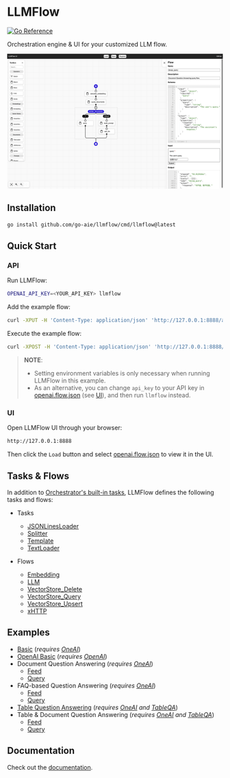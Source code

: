 # LLMFlow

[![Go Reference](https://pkg.go.dev/badge/go-aie/llmflow/vulndb.svg)][1]

Orchestration engine & UI for your customized LLM flow.

![LLMFlow](llmflow-ui-screenshot.png)

## Installation

```bash
go install github.com/go-aie/llmflow/cmd/llmflow@latest
```

## Quick Start

### API

Run LLMFlow:

```bash
OPENAI_API_KEY=<YOUR_API_KEY> llmflow
```

Add the example flow:

```bash
curl -XPUT -H 'Content-Type: application/json' 'http://127.0.0.1:8888/api/flows/openai' -d @examples/openai.flow.json
```

Execute the example flow:

```bash
curl -XPOST -H 'Content-Type: application/json' 'http://127.0.0.1:8888/api/flows/openai:run' -d '{"query":"colorful socks"}'
```

> **NOTE**:
> 
> - Setting environment variables is only necessary when running LLMFlow in this example.
> - As an alternative, you can change `api_key` to your API key in [openai.flow.json](examples/openai.flow.json) (see [UI](#ui)), and then run `llmflow` instead.

### UI

Open LLMFlow UI through your browser:

```bash
http://127.0.0.1:8888
```

Then click the `Load` button and select [openai.flow.json](examples/openai.flow.json) to view it in the UI.


## Tasks & Flows

In addition to [Orchestrator's built-in tasks][2], LLMFlow defines the following tasks and flows:

   - Tasks
      + [JSONLinesLoader](loader.go#L50-L181)
      + [Splitter](splitter.go)
      + [Template](template.go)
      + [TextLoader](loader.go#L183-L239)

   - Flows
      + [Embedding](embedding.flow.json)
      + [LLM](llm.flow.json)
      + [VectorStore_Delete](vectorstore_delete.flow.json)
      + [VectorStore_Query](vectorstore_query.flow.json)
      + [VectorStore_Upsert](vectorstore_upsert.flow.json)
      + [xHTTP](xhttp.flow.json)


## Examples

- [Basic](examples/basic.flow.json) (*requires [OneAI][3]*)
- [OpenAI Basic](examples/openai.flow.json) (*requires [OpenAI][5]*)
- Document Question Answering (*requires [OneAI][3]*)
    + [Feed](examples/docqa_feed.flow.json)
    + [Query](examples/docqa_query.flow.json)
- FAQ-based Question Answering (*requires [OneAI][3]*)
    + [Feed](examples/faq_feed.flow.json)
    + [Query](examples/faq_query.flow.json)
- [Table Question Answering](examples/tableqa.flow.json) (*requires [OneAI][3] and [TableQA][4]*)
- Table & Document Question Answering (*requires [OneAI][3] and [TableQA][4]*)
    + [Feed](examples/tableqa_docqa_feed.flow.json)
    + [Query](examples/tableqa_docqa_query.flow.json)


## Documentation

Check out the [documentation][1].


[1]: https://pkg.go.dev/github.com/go-aie/llmflow
[2]: https://github.com/RussellLuo/orchestrator#task
[3]: https://github.com/go-aie/oneai
[4]: https://github.com/go-aie/tableqa
[5]: https://platform.openai.com/docs/api-reference/chat
